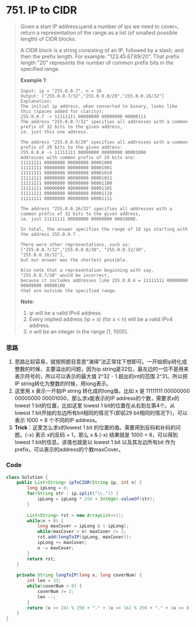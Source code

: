 # 751. IP to CIDR

> Given a start IP address`ip`and a number of ips we need to cover`n`, return a representation of the range as a list \(of smallest possible length\) of CIDR blocks.
>
> A CIDR block is a string consisting of an IP, followed by a slash, and then the prefix length. For example: "123.45.67.89/20". That prefix length "20" represents the number of common prefix bits in the specified range.
>
> **Example 1:**
>
> ```
> Input: ip = "255.0.0.7", n = 10
> Output: ["255.0.0.7/32","255.0.0.8/29","255.0.0.16/32"]
> Explanation:
> The initial ip address, when converted to binary, looks like this (spaces added for clarity):
> 255.0.0.7 -> 11111111 00000000 00000000 00000111
> The address "255.0.0.7/32" specifies all addresses with a common prefix of 32 bits to the given address,
> ie. just this one address.
>
> The address "255.0.0.8/29" specifies all addresses with a common prefix of 29 bits to the given address:
> 255.0.0.8 -> 11111111 00000000 00000000 00001000
> Addresses with common prefix of 29 bits are:
> 11111111 00000000 00000000 00001000
> 11111111 00000000 00000000 00001001
> 11111111 00000000 00000000 00001010
> 11111111 00000000 00000000 00001011
> 11111111 00000000 00000000 00001100
> 11111111 00000000 00000000 00001101
> 11111111 00000000 00000000 00001110
> 11111111 00000000 00000000 00001111
>
> The address "255.0.0.16/32" specifies all addresses with a common prefix of 32 bits to the given address,
> ie. just 11111111 00000000 00000000 00010000.
>
> In total, the answer specifies the range of 10 ips starting with the address 255.0.0.7 .
>
> There were other representations, such as:
> ["255.0.0.7/32","255.0.0.8/30", "255.0.0.12/30", "255.0.0.16/32"],
> but our answer was the shortest possible.
>
> Also note that a representation beginning with say, "255.0.0.7/30" would be incorrect,
> because it includes addresses like 255.0.0.4 = 11111111 00000000 00000000 00000100 
> that are outside the specified range.
> ```
>
> **Note:**
>
> 1. ip will be a valid IPv4 address.
> 2. Every implied address \(ip + x\) \(for x &lt; n\) will be a valid IPv4 address.
> 3. n will be an integer in the range \[1, 1000\].

### 思路

1. 思路比较容易，就按照题目意思“演绎”法正常往下想即可。一开始把ip转化成整数的时候，主要溢出的问题，因为ip string是32位，最左边的一位不是用来表示符号的，所以可以表示的最大值 2^32 - 1 超出的int的范围 2^31。所以把IP string转化为整数的时候，用long表示。
2. 这里用 x 表示一开始IP string 转化成的long值。比如 x 是 11111111 00000000 00000000 00001000，那么求x能表示的IP address的个数，需要求x的lowest 1 bit的位置，比如这里 lowest 1 bit的位置在从右到左第4个。从lowest 1 bit开始的左边所有bit相同的情况下\(即前29 bit相同的情况下\)，可以表示 1000 = 8 个不同的IP address。
3. **Trick**：这里怎么求x的lowest 1 bit 的位置的值。需要用到反码和补码的问题。\(-x\) 表示 x的反码 + 1，那么 x & \(-x\) 结果就是 1000 = 8，可以得到lowest 1 bit的信息。该值也就是以 lowest 1 bit 以及其左边所有bit 作为prefix，可以表示的address的个数maxCover。

### Code

```java
class Solution {
    public List<String> ipToCIDR(String ip, int n) {
        long ipLong = 0;
        for(String str : ip.split("\\.")) {
            ipLong = ipLong * 256 + Integer.valueOf(str);
        }
        
        List<String> rst = new ArrayList<>();
        while(n > 0) {
            long maxCover = ipLong & (-ipLong);
            while(maxCover > n) maxCover /= 2;
            rst.add(longToIP(ipLong, maxCover));
            ipLong += maxCover;
            n -= maxCover;
        }
        return rst;
    }
    
    private String longToIP(long x, long coverNum) {
        int len = 33;
        while(coverNum > 0) {
            coverNum /= 2;
            len --;
        }
        return (x >> 24) % 256 + "." + (x >> 16) % 256 + "." + (x >> 8) % 256 + "." + x % 256 + "/" + len;
    }
}
```



